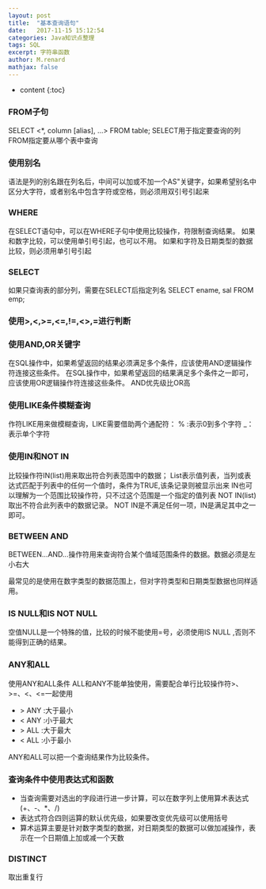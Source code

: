 ```yaml
---
layout: post
title:  "基本查询语句"
date:   2017-11-15 15:12:54
categories: Java知识点整理
tags: SQL 
excerpt: 字符串函数
author: M.renard
mathjax: false
---
```


* content
{:toc}

### FROM子句

SELECT <*, column [alias], ...> FROM table;
SELECT用于指定要查询的列
FROM指定要从哪个表中查询

### 使用别名

语法是列的别名跟在列名后，中间可以加或不加一个AS"关键字，如果希望别名中区分大字符，或者别名中包含字符或空格，则必须用双引号引起来

### WHERE

在SELECT语句中，可以在WHERE子句中使用比较操作，符限制查询结果。
如果和数字比较，可以使用单引号引起，也可以不用。
如果和字符及日期类型的数据比较，则必须用单引号引起

### SELECT

如果只查询表的部分列，需要在SELECT后指定列名
SELECT ename, sal FROM emp;

### 使用>,<,>=,<=,!=,<>,=进行判断


### 使用AND,OR关键字

在SQL操作中，如果希望返回的结果必须满足多个条件，应该使用AND逻辑操作符连接这些条件。
在SQL操作中，如果希望返回的结果满足多个条件之一即可，应该使用OR逻辑操作符连接这些条件。
AND优先级比OR高

### 使用LIKE条件模糊查询

作符LIKE用来做模糊查询，LIKE需要借助两个通配符：
% :表示0到多个字符
_：表示单个字符

### 使用IN和NOT IN

比较操作符IN(list)用来取出符合列表范围中的数据；
List表示值列表，当列或表达式匹配于列表中的任何一个值时，条件为TRUE,该条记录则被显示出来
IN也可以理解为一个范围比较操作符，只不过这个范围是一个指定的值列表
NOT IN(list)取出不符合此列表中的数据记录。
NOT IN是不满足任何一项，IN是满足其中之一即可。

### BETWEEN AND

BETWEEN...AND...操作符用来查询符合某个值域范围条件的数据。数据必须是左小右大

最常见的是使用在数字类型的数据范围上，但对字符类型和日期类型数据也同样适用。

### IS NULL和IS NOT NULL

空值NULL是一个特殊的值，比较的时候不能使用=号，必须使用IS NULL ,否则不能得到正确的结果。

### ANY和ALL

使用ANY和ALL条件
ALL和ANY不能单独使用，需要配合单行比较操作符>、 >=、<、<=一起使用

* \> ANY :大于最小
* <	 ANY :小于最大
* \> ALL :大于最大
* <	ALL :小于最小

ANY和ALL可以把一个查询结果作为比较条件。

### 查询条件中使用表达式和函数

* 当查询需要对选出的字段进行进一步计算，可以在数字列上使用算术表达式(+、-、*、/)
* 表达式符合四则运算的默认优先级，如果要改变优先级可以使用括号
* 算术运算主要是针对数字类型的数据，对日期类型的数据可以做加减操作，表示在一个日期值上加或减一个天数

### DISTINCT

取出重复行

